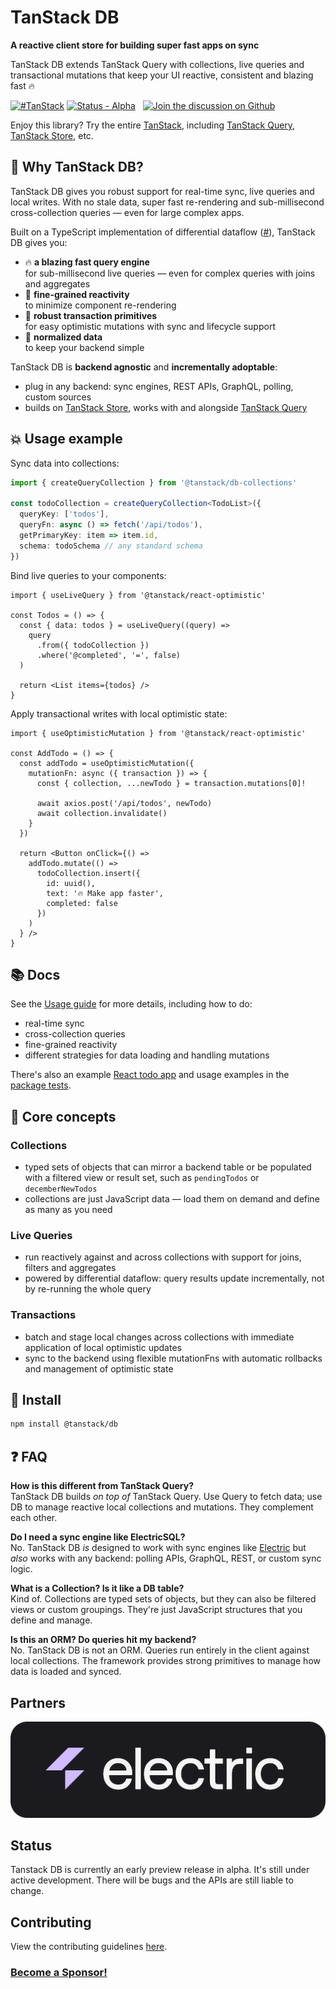 # TanStack DB

<!-- ![TanStack DB Header](https://github.com/tanstack/db/raw/main/media/repo-header.png) -->

**A reactive client store for building super fast apps on sync**

TanStack DB extends TanStack Query with collections, live queries and transactional mutations that keep your UI reactive, consistent and blazing fast 🔥

<p>
  <a href="https://x.com/intent/post?text=TanStack%20DB&url=https://tanstack.com/db">
    <img alt="#TanStack" src="https://img.shields.io/twitter/url?color=%2308a0e9&label=%23TanStack&style=social&url=https%3A%2F%2Ftwitter.com%2Fintent%2Ftweet%3Fbutton_hashtag%3DTanStack" /></a>
  <a href="#status">
    <img src="https://img.shields.io/badge/status-alpha-orange" alt="Status - Alpha"></a>
  <a href="https://npmjs.com/package/@tanstack/db">
    <img alt="" src="https://img.shields.io/npm/dm/@tanstack/db.svg" /></a>
  <a href="https://discord.gg/yjUNbvbraC">
    <img alt="" src="https://img.shields.io/badge/Discord-TanStack-%235865F2" /></a>
  <a href="https://github.com/tanstack/db/discussions">
    <img alt="Join the discussion on Github" src="https://img.shields.io/badge/Discussions-Chat%20now!-green" /></a>
  <a href="https://x.com/tan_stack">
    <img alt="" src="https://img.shields.io/twitter/follow/tan_stack.svg?style=social&label=Follow @TanStack" /></a>
</p>

Enjoy this library? Try the entire [TanStack](https://tanstack.com), including [TanStack Query](https://tanstack.com/query), [TanStack Store](https://tanstack.com/store), etc.

## 🚀 Why TanStack DB?

TanStack DB gives you robust support for real-time sync, live queries and local writes. With no stale data, super fast re-rendering and sub-millisecond cross-collection queries — even for large complex apps.

Built on a TypeScript implementation of differential dataflow ([#](https://github.com/electric-sql/d2ts)), TanStack DB gives you:

- 🔥 **a blazing fast query engine**<br />
  for sub-millisecond live queries &mdash; even for complex queries with joins and aggregates
- 🎯 **fine-grained reactivity**<br />
  to minimize component re-rendering
- 💪 **robust transaction primitives**<br />
  for easy optimistic mutations with sync and lifecycle support
- 🌟 **normalized data**<br />
  to keep your backend simple

TanStack DB is **backend agnostic** and **incrementally adoptable**:

- plug in any backend: sync engines, REST APIs, GraphQL, polling, custom sources
- builds on [TanStack Store](https://tanstack.com/store), works with and alongside [TanStack Query](https://tanstack.com/query)

## 💥 Usage example

Sync data into collections:

```ts
import { createQueryCollection } from '@tanstack/db-collections'

const todoCollection = createQueryCollection<TodoList>({
  queryKey: ['todos'],
  queryFn: async () => fetch('/api/todos'),
  getPrimaryKey: item => item.id,
  schema: todoSchema // any standard schema
})
```

Bind live queries to your components:

```tsx
import { useLiveQuery } from '@tanstack/react-optimistic'

const Todos = () => {
  const { data: todos } = useLiveQuery((query) =>
    query
      .from({ todoCollection })
      .where('@completed', '=', false)
  )

  return <List items={todos} />
}
```

Apply transactional writes with local optimistic state:

```tsx
import { useOptimisticMutation } from '@tanstack/react-optimistic'

const AddTodo = () => {
  const addTodo = useOptimisticMutation({
    mutationFn: async ({ transaction }) => {
      const { collection, ...newTodo } = transaction.mutations[0]!

      await axios.post('/api/todos', newTodo)
      await collection.invalidate()
    }
  })

  return <Button onClick={() =>
    addTodo.mutate(() =>
      todoCollection.insert({
        id: uuid(),
        text: '🔥 Make app faster',
        completed: false
      })
    )
  } />
}
```

## 📚 Docs

See the [Usage guide](./docs/index.md) for more details, including how to do:

- real-time sync
- cross-collection queries
- fine-grained reactivity
- different strategies for data loading and handling mutations

There's also an example [React todo app](./examples/react/todo) and usage examples in the [package tests](./packages/optimistic/tests).

## 🧱 Core concepts

### Collections

- typed sets of objects that can mirror a backend table or be populated with a filtered view or result set, such as `pendingTodos` or `decemberNewTodos`
- collections are just JavaScript data &mdash; load them on demand and define as many as you need

### Live Queries

- run reactively against and across collections with support for joins, filters and aggregates
- powered by differential dataflow: query results update incrementally, not by re-running the whole query

### Transactions

- batch and stage local changes across collections with immediate application of local optimistic updates
- sync to the backend using flexible mutationFns with automatic rollbacks and management of optimistic state

## 🔧 Install

```bash
npm install @tanstack/db
```

## ❓ FAQ

**How is this different from TanStack Query?**<br />
TanStack DB builds _on top of_ TanStack Query. Use Query to fetch data; use DB to manage reactive local collections and mutations. They complement each other.

**Do I need a sync engine like ElectricSQL?**<br />
No. TanStack DB _is_ designed to work with sync engines like [Electric](https://electric-sql.com) but _also_ works with any backend: polling APIs, GraphQL, REST, or custom sync logic.

**What is a Collection? Is it like a DB table?**<br />
Kind of. Collections are typed sets of objects, but they can also be filtered views or custom groupings. They're just JavaScript structures that you define and manage.

**Is this an ORM? Do queries hit my backend?**<br />
No. TanStack DB is not an ORM. Queries run entirely in the client against local collections. The framework provides strong primitives to manage how data is loaded and synced.

## Partners

<a href="https://electric-sql.com">
  <img alt="ElectricSQL logo"
      src="https://raw.githubusercontent.com/electric-sql/meta/main/identity/ElectricSQL-logo.with-background.sm.png"
  />
</a>

## Status

Tanstack DB is currently an early preview release in alpha. It's still under active development. There will be bugs and the APIs are still liable to change.

## Contributing

View the contributing guidelines [here](https://github.com/TanStack/query/blob/main/CONTRIBUTING.md).

### [Become a Sponsor!](https://github.com/sponsors/tannerlinsley/)

<!-- Use the force, Luke -->
